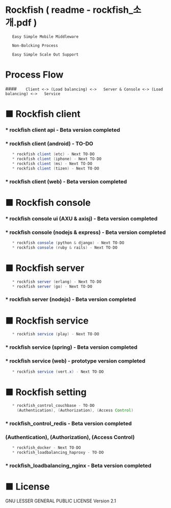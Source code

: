 # Rockfish ( readme - rockfish_소개.pdf )

``` 
   Easy Simple Mobile Middleware

   Non-Bolcking Process

   Easy Simple Scale Out Support
``` 




# Process Flow

####`    Client <-> (Load balancing) <->   Server & Console <-> (Load balancing) <->   Service` 




# ■ Rockfish client
###   * rockfish client api  - Beta version completed
###   * rockfish client (android) - TO-DO
```java
   * rockfish client (etc) - Next TO-DO
   * rockfish client (iphone) - Next TO-DO
   * rockfish client (ms) - Next TO-DO
   * rockfish client (tizen) - Next TO-DO
``` 
###   * rockfish client (web) - Beta version completed   


# ■ Rockfish console
###   * rockfish console ui (AXU & axisj) - Beta version completed  
###   * rockfish console (nodejs & express) - Beta version completed   
```java 
   * rockfish console (python & django) - Next TO-DO   
   * rockfish console (ruby & rails) - Next TO-DO
```


# ■ Rockfish server
```java
   * rockfish server (erlang) - Next TO-DO
   * rockfish server (go) - Next TO-DO
``` 
###   * rockfish server (nodejs) - Beta version completed

   
# ■ Rockfish service
```java
   * rockfish service (play) - Next TO-DO
``` 
###   * rockfish service (spring) - Beta version completed
###   * rockfish service (web) - prototype version completed
```java 
   * rockfish service (vert.x) - Next TO-DO
```    
   
# ■ Rockfish setting
```java
   * rockfish_control_couchbase - TO-DO  
     (Authentication), (Authorization), (Access Control) 
``` 
###   * rockfish_control_redis - Beta version completed  
###   (Authentication), (Authorization), (Access Control) 
```java
   * rockfish_docker - Next TO-DO   
   * rockfish_loadbalancing_haproxy - TO-DO 
``` 
###   * rockfish_loadbalancing_nginx - Beta version completed   

     
# ■ License
GNU LESSER GENERAL PUBLIC LICENSE Version 2.1

